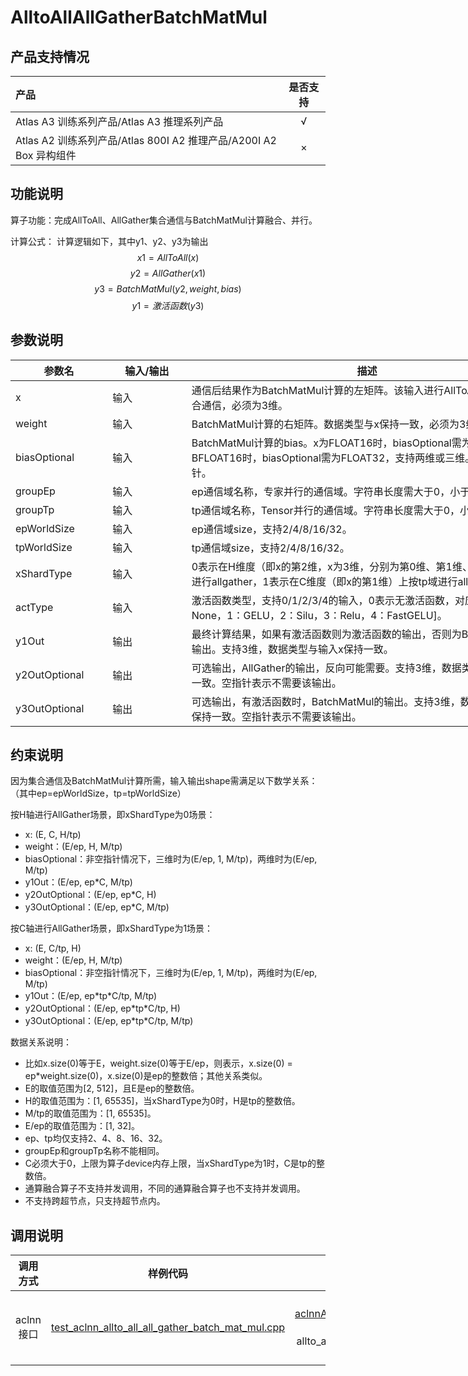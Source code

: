 # AlltoAllAllGatherBatchMatMul

## 产品支持情况

| 产品                                                         | 是否支持 |
| :----------------------------------------------------------- | :------: |
| <term>Atlas A3 训练系列产品/Atlas A3 推理系列产品</term>     |    √     |
| <term>Atlas A2 训练系列产品/Atlas 800I A2 推理产品/A200I A2 Box 异构组件</term> |    ×     |

## 功能说明

算子功能：完成AllToAll、AllGather集合通信与BatchMatMul计算融合、并行。

计算公式：
计算逻辑如下，其中y1、y2、y3为输出
$$
x1 = AllToAll(x)
$$
$$
y2 = AllGather(x1)
$$
$$
y3 = BatchMatMul(y2, weight, bias)
$$
$$
y1 = 激活函数(y3)
$$



## 参数说明

<table style="undefined;table-layout: fixed; width: 1576px"> <colgroup>
 <col style="width: 170px">
 <col style="width: 170px">
 <col style="width: 800px">
 <col style="width: 800px">
 <col style="width: 200px">
 </colgroup>
 <thead>
  <tr>
   <th>参数名</th>
   <th>输入/输出</th>
   <th>描述</th>
   <th>数据类型</th>
   <th>数据格式</th>
  </tr></thead>
 <tbody>
  <tr>
   <td>x</td>
   <td>输入</td>
   <td>通信后结果作为BatchMatMul计算的左矩阵。该输入进行AllToAll、AllGather集合通信，必须为3维。</td>
   <td>FLOAT16、BFLOAT16</td>
   <td>ND</td>
  </tr>
  <tr>
   <td>weight</td>
   <td>输入</td>
   <td>BatchMatMul计算的右矩阵。数据类型与x保持一致，必须为3维。</td>
   <td>FLOAT16、BFLOAT16</td>
   <td>ND</td>
  </tr>
  <tr>
   <td>biasOptional</td>
   <td>输入</td>
   <td>BatchMatMul计算的bias。x为FLOAT16时，biasOptional需为FLOAT16；x为BFLOAT16时，biasOptional需为FLOAT32，支持两维或三维。支持传入空指针。</td>
   <td>FLOAT16、FLOAT32</td>
   <td>ND</td>
  </tr>
  <tr>
   <td>groupEp</td>
   <td>输入</td>
   <td>ep通信域名称，专家并行的通信域。字符串长度需大于0，小于128。</td>
   <td>STRING</td>
   <td>-</td>
  </tr>
  <tr>
   <td>groupTp</td>
   <td>输入</td>
   <td>tp通信域名称，Tensor并行的通信域。字符串长度需大于0，小于128。</td>
   <td>STRING</td>
   <td>-</td>
  </tr>
  <tr>
   <td>epWorldSize</td>
   <td>输入</td>
   <td>ep通信域size，支持2/4/8/16/32。</td>
   <td>INT64</td>
   <td>-</td>
  </tr>
  <tr>
   <td>tpWorldSize</td>
   <td>输入</td>
   <td>tp通信域size，支持2/4/8/16/32。</td>
   <td>INT64</td>
   <td>-</td>
  </tr>
  <tr>
   <td>xShardType</td>
   <td>输入</td>
   <td>0表示在H维度（即x的第2维，x为3维，分别为第0维、第1维、第2维）按tp域进行allgather，1表示在C维度（即x的第1维）上按tp域进行allgather。</td>
   <td>INT64</td>
   <td>-</td>
  </tr>
  <tr>
   <td>actType</td>
   <td>输入</td>
   <td>激活函数类型，支持0/1/2/3/4的输入，0表示无激活函数，对应关系为[0：None，1：GELU，2：Silu，3：Relu，4：FastGELU]。</td>
   <td>INT64</td>
   <td>-</td>
  </tr>
  <tr>
   <td>y1Out</td>
   <td>输出</td>
   <td>最终计算结果，如果有激活函数则为激活函数的输出，否则为BatchMatMul的输出。支持3维，数据类型与输入x保持一致。</td>
   <td>FLOAT16、BFLOAT16</td>
   <td>ND</td>
  </tr>
  <tr>
   <td>y2OutOptional</td>
   <td>输出</td>
   <td>可选输出，AllGather的输出，反向可能需要。支持3维，数据类型与输入x保持一致。空指针表示不需要该输出。</td>
   <td>FLOAT16、BFLOAT16</td>
   <td>ND</td>
  </tr>
  <tr>
   <td>y3OutOptional</td>
   <td>输出</td>
   <td>可选输出，有激活函数时，BatchMatMul的输出。支持3维，数据类型与输入x保持一致。空指针表示不需要该输出。</td>
   <td>FLOAT16、BFLOAT16</td>
   <td>ND</td>
  </tr>
 </tbody></table>


## 约束说明

因为集合通信及BatchMatMul计算所需，输入输出shape需满足以下数学关系：（其中ep=epWorldSize，tp=tpWorldSize）

按H轴进行AllGather场景，即xShardType为0场景：
  - x: (E, C, H/tp)
  - weight：(E/ep, H, M/tp)
  - biasOptional：非空指针情况下，三维时为(E/ep, 1, M/tp)，两维时为(E/ep, M/tp)
  - y1Out：(E/ep, ep*C, M/tp)
  - y2OutOptional：(E/ep, ep*C, H)
  - y3OutOptional：(E/ep, ep*C, M/tp)

按C轴进行AllGather场景，即xShardType为1场景：
  - x: (E, C/tp, H)
  - weight：(E/ep, H, M/tp)
  - biasOptional：非空指针情况下，三维时为(E/ep, 1, M/tp)，两维时为(E/ep, M/tp)
  - y1Out：(E/ep, ep*tp\*C/tp, M/tp)
  - y2OutOptional：(E/ep, ep*tp\*C/tp, H)
  - y3OutOptional：(E/ep, ep*tp\*C/tp, M/tp)

数据关系说明：
  - 比如x.size(0)等于E，weight.size(0)等于E/ep，则表示，x.size(0) = ep*weight.size(0)，x.size(0)是ep的整数倍；其他关系类似。
  - E的取值范围为[2, 512]，且E是ep的整数倍。
  - H的取值范围为：[1, 65535]，当xShardType为0时，H是tp的整数倍。
  - M/tp的取值范围为：[1, 65535]。
  - E/ep的取值范围为：[1, 32]。
  - ep、tp均仅支持2、4、8、16、32。
  - groupEp和groupTp名称不能相同。
  - C必须大于0，上限为算子device内存上限，当xShardType为1时，C是tp的整数倍。
  - 通算融合算子不支持并发调用，不同的通算融合算子也不支持并发调用。
  - 不支持跨超节点，只支持超节点内。

## 调用说明

| 调用方式  | 样例代码                                  | 说明                                                     |
| :--------: | :----------------------------------------: | :-------------------------------------------------------: |
| aclnn接口 | [test_aclnn_allto_all_all_gather_batch_mat_mul.cpp](./examples/test_aclnn_allto_all_all_gather_batch_mat_mul.cpp) | 通过[aclnnAlltoAllAllGatherBatchMatMul](./docs/aclnnAlltoAllAllGatherBatchMatMul.md)接口方式调用allto_all_all_gather_batch_mat_mul算子。 |
